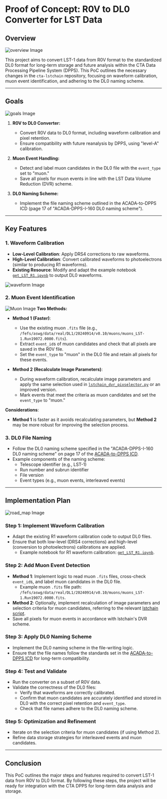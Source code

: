 # Proof of Concept: R0V to DL0 Converter for LST Data

## Overview

![overview Image](images/overview.svg)

This project aims to convert LST-1 data from R0V format to the standardized DL0 format for long-term storage and future analysis within the CTA Data Processing Pipeline System (DPPS). This PoC outlines the necessary changes in the `cta-lstchain` repository, focusing on waveform calibration, muon event identification, and adhering to the DL0 naming scheme.



---

## Goals
![goals Image](images/goals.svg)
1. **R0V to DL0 Converter:**
   - Convert R0V data to DL0 format, including waveform calibration and pixel retention.
   - Ensure compatibility with future reanalysis by DPPS, using "level-A" calibration.

2. **Muon Event Handling:**
   - Detect and label muon candidates in the DL0 file with the `event_type` set to "muon."
   - Save all pixels for muon events in line with the LST Data Volume Reduction (DVR) scheme.

3. **DL0 Naming Scheme:**
   - Implement the file naming scheme outlined in the ACADA-to-DPPS ICD (page 17 of "ACADA-DPPS-I-160 DL0 naming scheme").



---

## Key Features

### 1. Waveform Calibration

- **Low-Level Calibration**: Apply DRS4 corrections to raw waveforms.
- **High-Level Calibration**: Convert calibrated waveforms to photoelectrons (similar to producing R1 waveforms).
- **Existing Resource**: Modify and adapt the example notebook [`get_LST_R1.ipynb`](https://github.com/cta-observatory/cta-lstchain/blob/master/lstchain/scripts/lstchain_dvr_pixselector.py#L227-L233) to output DL0 waveforms.

![waveform Image](images/waveform.svg)

### 2. Muon Event Identification

![Muon Image](images/muon.svg)
**Two Methods:**
- **Method 1 (Faster)**:
  - Use the existing muon `.fits` file (e.g., `/fefs/aswg/data/real/DL1/20240914/v0.10/muons/muons_LST-1.Run19072.0000.fits`).
  - Extract `event_id`s of muon candidates and check that all pixels are saved in the R0V file.
  - Set the `event_type` to "muon" in the DL0 file and retain all pixels for these events.
  
- **Method 2 (Recalculate Image Parameters)**:
  - During waveform calibration, recalculate image parameters and apply the same selection used in [`lstchain_dvr_pixselector.py`](https://github.com/cta-observatory/cta-lstchain/blob/master/lstchain/scripts/lstchain_dvr_pixselector.py#L227-L233) or an improved version.
  - Mark events that meet the criteria as muon candidates and set the `event_type` to "muon."

**Considerations**:
- **Method 1** is faster as it avoids recalculating parameters, but **Method 2** may be more robust for improving the selection process.

### 3. DL0 File Naming

- Follow the DL0 naming scheme specified in the "ACADA-DPPS-I-160 DL0 naming scheme" on page 17 of the [ACADA-to-DPPS ICD](https://redmine.cta-observatory.org/dmsf/files/17757/view).
- Example components of the naming scheme:
  - Telescope identifier (e.g., LST-1)
  - Run number and subrun identifier
  - File version
  - Event types (e.g., muon events, interleaved events)

---

## Implementation Plan

![road_map Image](images/road_map.svg)

### Step 1: Implement Waveform Calibration

- Adapt the existing R1 waveform calibration code to output DL0 files.
- Ensure that both low-level (DRS4 corrections) and high-level (conversion to photoelectrons) calibrations are applied.
  - Example notebook for R1 waveform calibration: [`get_LST_R1.ipynb`](https://github.com/cta-observatory/cta-lstchain/blob/master/lstchain/scripts/lstchain_dvr_pixselector.py#L227-L233).

### Step 2: Add Muon Event Detection

- **Method 1**: Implement logic to read muon `.fits` files, cross-check `event_id`s, and label muon candidates in the DL0 file.
  - Example muon `.fits` file path: `/fefs/aswg/data/real/DL1/20240914/v0.10/muons/muons_LST-1.Run19072.0000.fits`.
- **Method 2**: Optionally, implement recalculation of image parameters and selection criteria for muon candidates, referring to the relevant [lstchain script](https://github.com/cta-observatory/cta-lstchain/blob/master/lstchain/scripts/lstchain_dvr_pixselector.py#L227-L233).
- Save all pixels for muon events in accordance with lstchain's DVR scheme.

### Step 3: Apply DL0 Naming Scheme

- Implement the DL0 naming scheme in the file-writing logic.
- Ensure that the file names follow the standards set in the [ACADA-to-DPPS ICD](https://redmine.cta-observatory.org/dmsf/files/17757/view) for long-term compatibility.

### Step 4: Test and Validate

- Run the converter on a subset of R0V data.
- Validate the correctness of the DL0 files:
  - Verify that waveforms are correctly calibrated.
  - Confirm that muon candidates are accurately identified and stored in DL0 with the correct pixel retention and `event_type`.
  - Check that file names adhere to the DL0 naming scheme.

### Step 5: Optimization and Refinement

- Iterate on the selection criteria for muon candidates (if using Method 2).
- Refine data storage strategies for interleaved events and muon candidates.

---

## Conclusion

This PoC outlines the major steps and features required to convert LST-1 data from R0V to DL0 format. By following these steps, the project will be ready for integration with the CTA DPPS for long-term data analysis and storage.


